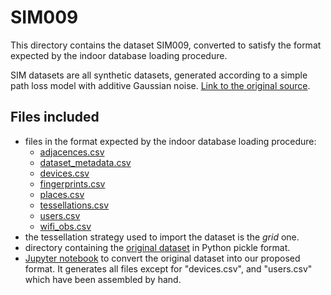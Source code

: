 # SIM009

This directory contains the dataset SIM009, converted to satisfy the format expected by the indoor database loading procedure.

SIM datasets are all synthetic datasets, generated according to a simple path loss model with additive Gaussian noise. [Link to the original source](https://www.mdpi.com/1424-8220/17/12/2736).

## Files included

* files in the format expected by the indoor database loading procedure:
  * [adjacences.csv](https://github.com/dslab-uniud/Database-indoor/blob/main/Datasets/converted_datasets/SIM009/adjacences.csv)
  * [dataset_metadata.csv](https://github.com/dslab-uniud/Database-indoor/blob/main/Datasets/converted_datasets/SIM009/dataset_metadata.csv)
  * [devices.csv](https://github.com/dslab-uniud/Database-indoor/blob/main/Datasets/converted_datasets/SIM009/devices.csv)
  * [fingerprints.csv](https://github.com/dslab-uniud/Database-indoor/blob/main/Datasets/converted_datasets/SIM009/fingerprints.csv)
  * [places.csv](https://github.com/dslab-uniud/Database-indoor/blob/main/Datasets/converted_datasets/SIM009/places.csv)
  * [tessellations.csv](https://github.com/dslab-uniud/Database-indoor/blob/main/Datasets/converted_datasets/SIM009/tessellations.csv)
  * [users.csv](https://github.com/dslab-uniud/Database-indoor/blob/main/Datasets/converted_datasets/SIM009/users.csv)
  * [wifi_obs.csv](https://github.com/dslab-uniud/Database-indoor/blob/main/Datasets/converted_datasets/SIM009/wifi_obs.csv)
* the tessellation strategy used to import the dataset is the _grid_ one.
* directory containing the [original dataset](https://github.com/dslab-uniud/Database-indoor/blob/main/Datasets/raw_datasets/SIM/SIM009/) in Python pickle format.
* [Jupyter notebook](https://github.com/dslab-uniud/Database-indoor/blob/main/Datasets/sim_convert.ipynb) to convert the original dataset into our proposed format. It generates all files except for "devices.csv", and "users.csv" which have been assembled by hand.
